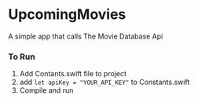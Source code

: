 # UpcomingMovies
A simple app that calls The Movie Database Api 

### To Run

1. Add Contants.swift file to project
2. add `let apiKey = "YOUR_API_KEY"` to Constants.swift
3. Compile and run
